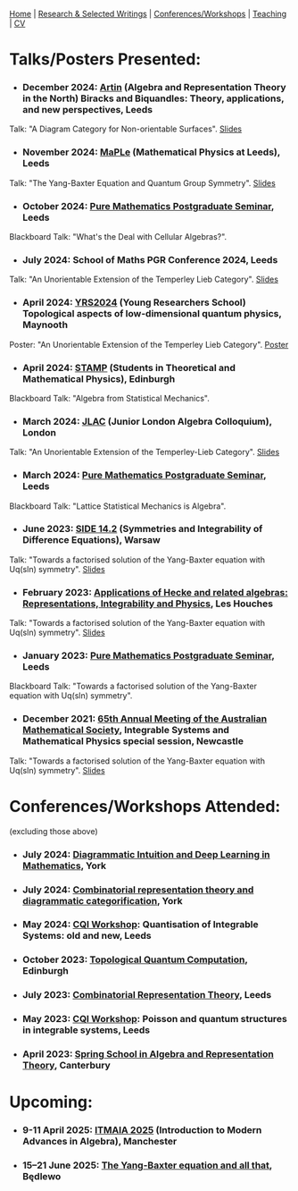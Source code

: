 [Home](https://benjimorris.github.io/)  |  [Research & Selected Writings](https://benjimorris.github.io/research.html)  |  [Conferences/Workshops](https://benjimorris.github.io/talks.html)  |  [Teaching](https://benjimorris.github.io/teaching.html) | [CV](https://benjimorris.github.io/CV.html)

# Talks/Posters Presented:


- ### December 2024: [Artin](https://conferences.leeds.ac.uk/artin/) (Algebra and Representation Theory in the North) Biracks and Biquandles: Theory, applications, and new perspectives, Leeds
Talk: "A Diagram Category for Non-orientable Surfaces". [Slides](/documents/slides.pdf)
- ### November 2024: [MaPLe](https://anupanand.space/maple/) (Mathematical Physics at Leeds), Leeds
Talk: "The Yang-Baxter Equation and Quantum Group Symmetry". [Slides](/documents/Maple.pdf)
- ### October 2024: [Pure Mathematics Postgraduate Seminar](https://leeds-maths-pgr.github.io/pure/seminar.html), Leeds
Blackboard Talk: "What's the Deal with Cellular Algebras?". 
- ### July 2024: School of Maths PGR Conference 2024, Leeds
Talk: "An Unorientable Extension of the Temperley Lieb Category". [Slides](/documents/PGR_Talk.pdf)
- ### April 2024: [YRS2024](https://sites.google.com/view/yrs-topo-lowdim) (Young Researchers School) Topological aspects of low-dimensional quantum physics, Maynooth
Poster: "An Unorientable Extension of the Temperley Lieb Category". [Poster](/documents/Maynooth_Poster.pdf)
- ### April 2024: [STAMP](https://higgs.ph.ed.ac.uk/events/stamp/) (Students in Theoretical and Mathematical Physics), Edinburgh
Blackboard Talk: "Algebra from Statistical Mechanics".
- ### March 2024: [JLAC](https://www.imperial.ac.uk/pure-mathematics/seminars/junior-london-algebra-colloquium/) (Junior London Algebra Colloquium), London
Talk: "An Unorientable Extension of the Temperley-Lieb Category". [Slides](/documents/SLIDES.pdf)
- ### March 2024: [Pure Mathematics Postgraduate Seminar](https://leeds-maths-pgr.github.io/pure/seminar.html), Leeds
Blackboard Talk: "Lattice Statistical Mechanics is Algebra".
- ### June 2023: [SIDE 14.2](http://indico.fuw.edu.pl/conferenceDisplay.py?ovw=True&confId=67) (Symmetries and Integrability of Difference Equations), Warsaw
Talk: "Towards a factorised solution of the Yang-Baxter equation with Uq(sln) symmetry". [Slides](/documents/side_talk.pdf)
- ### February 2023: [Applications of Hecke and related algebras: Representations, Integrability and Physics](https://indico.math.cnrs.fr/event/6037/), Les Houches
Talk: "Towards a factorised solution of the Yang-Baxter equation with Uq(sln) symmetry". [Slides](/documents/talk.pdf)
- ### January 2023: [Pure Mathematics Postgraduate Seminar](https://leeds-maths-pgr.github.io/pure/seminar.html), Leeds
Blackboard Talk: "Towards a factorised solution of the Yang-Baxter equation with Uq(sln) symmetry".
- ### December 2021: [65th Annual Meeting of the Australian Mathematical Society](https://carmamaths.org/meetings/austms2021/#page=about), Integrable Systems and Mathematical Physics special session, Newcastle
Talk: "Towards a factorised solution of the Yang-Baxter equation with Uq(sln) symmetry". [Slides](/documents/AustMS2021_Pres.pdf)


# Conferences/Workshops Attended:
(excluding those above) 
- ### July 2024: [Diagrammatic Intuition and Deep Learning in Mathematics](https://sites.google.com/view/diagrammatic-learning/home), York
- ### July 2024: [Combinatorial representation theory and diagrammatic categorification](https://sites.google.com/view/york-lms-research-school-2024/home), York
- ### May 2024: [CQI Workshop](https://integrable-systems.leeds.ac.uk/quantisation-of-integrable-systems-old-and-new/): Quantisation of Integrable Systems: old and new, Leeds
- ### October 2023: [Topological Quantum Computation](https://www.icms.org.uk/TopologicalQuantumComputation), Edinburgh
- ### July 2023: [Combinatorial Representation Theory](https://sites.google.com/view/workshop-2023/home), Leeds
- ### May 2023: [CQI Workshop](https://integrable-systems.leeds.ac.uk/poisson/): Poisson and quantum structures in integrable systems, Leeds
- ### April 2023: [Spring School in Algebra and Representation Theory](https://www.kent.ac.uk/smsas/personal/sl261/Conference/Canterbury2023/Practical2023.html), Canterbury

# Upcoming:

- ### 9-11 April 2025: [ITMAIA 2025](https://sites.google.com/view/itmaia2025/home) (Introduction to Modern Advances in Algebra), Manchester
- ### 15–21 June 2025: [The Yang-Baxter equation and all that](https://sites.google.com/impan.pl/ybe#h.3rd29ta5o75t), Będlewo  
